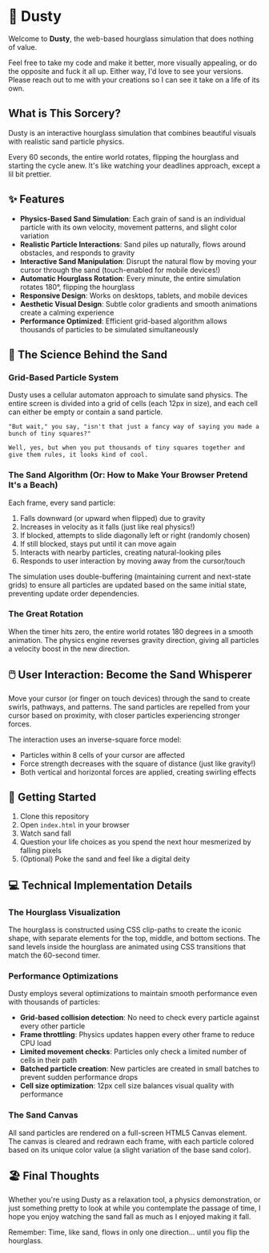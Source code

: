 # 🏺 Dusty

Welcome to **Dusty**, the web-based hourglass simulation that does nothing of value.

Feel free to take my code and make it better, more visually appealing, or do the opposite and fuck it all up. Either way, I'd love to see your versions. Please reach out to me with your creations so I can see it take on a life of its own.

## What is This Sorcery?

Dusty is an interactive hourglass simulation that combines beautiful visuals with realistic sand particle physics.

Every 60 seconds, the entire world rotates, flipping the hourglass and starting the cycle anew. It's like watching your deadlines approach, except a lil bit prettier.

## ✨ Features

- **Physics-Based Sand Simulation**: Each grain of sand is an individual particle with its own velocity, movement patterns, and slight color variation
- **Realistic Particle Interactions**: Sand piles up naturally, flows around obstacles, and responds to gravity
- **Interactive Sand Manipulation**: Disrupt the natural flow by moving your cursor through the sand (touch-enabled for mobile devices!)
- **Automatic Hourglass Rotation**: Every minute, the entire simulation rotates 180°, flipping the hourglass
- **Responsive Design**: Works on desktops, tablets, and mobile devices
- **Aesthetic Visual Design**: Subtle color gradients and smooth animations create a calming experience
- **Performance Optimized**: Efficient grid-based algorithm allows thousands of particles to be simulated simultaneously

## 🔬 The Science Behind the Sand

### Grid-Based Particle System

Dusty uses a cellular automaton approach to simulate sand physics. The entire screen is divided into a grid of cells (each 12px in size), and each cell can either be empty or contain a sand particle.

```
"But wait," you say, "isn't that just a fancy way of saying you made a bunch of tiny squares?"

Well, yes, but when you put thousands of tiny squares together and give them rules, it looks kind of cool.
```

### The Sand Algorithm (Or: How to Make Your Browser Pretend It's a Beach)

Each frame, every sand particle:

1. Falls downward (or upward when flipped) due to gravity
2. Increases in velocity as it falls (just like real physics!)
3. If blocked, attempts to slide diagonally left or right (randomly chosen)
4. If still blocked, stays put until it can move again
5. Interacts with nearby particles, creating natural-looking piles
6. Responds to user interaction by moving away from the cursor/touch

The simulation uses double-buffering (maintaining current and next-state grids) to ensure all particles are updated based on the same initial state, preventing update order dependencies.

### The Great Rotation

When the timer hits zero, the entire world rotates 180 degrees in a smooth animation. The physics engine reverses gravity direction, giving all particles a velocity boost in the new direction.

## 🖱️ User Interaction: Become the Sand Whisperer

Move your cursor (or finger on touch devices) through the sand to create swirls, pathways, and patterns. The sand particles are repelled from your cursor based on proximity, with closer particles experiencing stronger forces.

The interaction uses an inverse-square force model:
- Particles within 8 cells of your cursor are affected
- Force strength decreases with the square of distance (just like gravity!)
- Both vertical and horizontal forces are applied, creating swirling effects

## 🚀 Getting Started

1. Clone this repository
2. Open `index.html` in your browser
3. Watch sand fall
4. Question your life choices as you spend the next hour mesmerized by falling pixels
5. (Optional) Poke the sand and feel like a digital deity

## 💻 Technical Implementation Details

### The Hourglass Visualization

The hourglass is constructed using CSS clip-paths to create the iconic shape, with separate elements for the top, middle, and bottom sections. The sand levels inside the hourglass are animated using CSS transitions that match the 60-second timer.

### Performance Optimizations

Dusty employs several optimizations to maintain smooth performance even with thousands of particles:

- **Grid-based collision detection**: No need to check every particle against every other particle
- **Frame throttling**: Physics updates happen every other frame to reduce CPU load
- **Limited movement checks**: Particles only check a limited number of cells in their path
- **Batched particle creation**: New particles are created in small batches to prevent sudden performance drops
- **Cell size optimization**: 12px cell size balances visual quality with performance

### The Sand Canvas

All sand particles are rendered on a full-screen HTML5 Canvas element. The canvas is cleared and redrawn each frame, with each particle colored based on its unique color value (a slight variation of the base sand color).

## 🏖️ Final Thoughts

Whether you're using Dusty as a relaxation tool, a physics demonstration, or just something pretty to look at while you contemplate the passage of time, I hope you enjoy watching the sand fall as much as I enjoyed making it fall.

Remember: Time, like sand, flows in only one direction... until you flip the hourglass.
